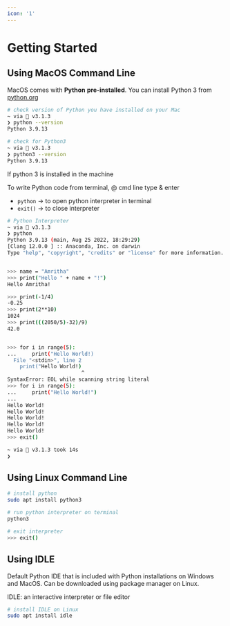 ```yaml
---
icon: '1'
---
```


# Getting Started

## Using MacOS Command Line

MacOS comes with **Python** **pre-installed**. You can install Python 3 from [python.org](http://python.org/)

```bash
# check version of Python you have installed on your Mac
~ via 💎 v3.1.3
❯ python --version
Python 3.9.13

# check for Python3
~ via 💎 v3.1.3
❯ python3 --version
Python 3.9.13

```



If python 3 is installed in the machine

To write Python code from terminal, @ cmd line type & enter

* `python` → to open python interpreter in terminal
* `exit()` → to close interpreter



```bash
# Python Interpreter
~ via 💎 v3.1.3
❯ python
Python 3.9.13 (main, Aug 25 2022, 18:29:29)
[Clang 12.0.0 ] :: Anaconda, Inc. on darwin
Type "help", "copyright", "credits" or "license" for more information.


>>> name = "Amritha"
>>> print("Hello " + name + "!")
Hello Amritha!

>>> print(-1/4)
-0.25
>>> print(2**10)
1024
>>> print(((2050/5)-32)/9)
42.0


>>> for i in range(5):
...     print("Hello World!)
  File "<stdin>", line 2
    print("Hello World!)
                        ^
SyntaxError: EOL while scanning string literal
>>> for i in range(5):
...     print("Hello World!")
...
Hello World!
Hello World!
Hello World!
Hello World!
Hello World!
>>> exit()

~ via 💎 v3.1.3 took 14s
❯
```



## Using Linux Command Line

```bash
# install python
sudo apt install python3

# run python interpreter on terminal
python3

# exit interpreter
>>> exit()
```



## Using IDLE

Default Python IDE that is included with Python installations on Windows and MacOS. Can be downloaded using package manager on Linux.

IDLE: an interactive interpreter or file editor



```bash
# install IDLE on Linux
sudo apt install idle
```



